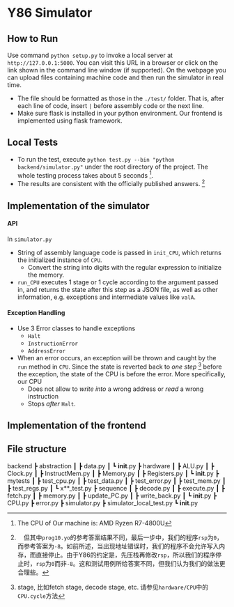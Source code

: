 # Y86 Simulator

## How to Run
Use command `python setup.py` to invoke a local server at `http://127.0.0.1:5000`. You can visit this URL in a browser or click on the link shown in the command line window (if supported). On the webpage you can upload files containing machine code and then run the simulator in real time.

- The file should be formatted as those in the `./test/` folder. That is, after each line of code, insert `|` before assembly code or the next line.
- Make sure flask is installed in your python environment. Our frontend is implemented using flask framework.


## Local Tests
- To run the test, execute `python test.py --bin "python backend/simulator.py"` under the root directory of the project. The whole testing process takes about 5 seconds [^ourMachine].
- The results are consistent with the officially published answers. [^wrong?]


## Implementation of the simulator

#### API
In `simulator.py`
- String of assembly language code is passed in `init_CPU`, which returns the initialized instance of `CPU`.
  - Convert the string into digits with the regular expression to initialize the memory.
- `run_CPU` executes 1 stage or 1 cycle according to the argument passed in, and returns the state after this step as a JSON file, as well as other information, e.g. exceptions and intermediate values like `valA`.


#### Exception Handling
- Use 3 Error classes to handle exceptions
  - `Halt`
  - `InstructionError`
  - `AddressError`
- When an error occurs, an exception will be thrown and caught by the `run` method in `CPU`. Since the state is reverted back to *one step* [^stage] before the exception, the state of the CPU is before the error. More specifically, our CPU
  - Does not allow to *write into* a wrong address or *read* a wrong instruction
  - Stops *after* `Halt`.
  
## Implementation of the frontend


## File structure
backend
 ┣ abstraction
 ┃ ┣ data.py
 ┃ ┗ __init__.py
 ┣ hardware
 ┃ ┣ ALU.py
 ┃ ┣ Clock.py
 ┃ ┣ InstructMem.py
 ┃ ┣ Memory.py
 ┃ ┣ Registers.py
 ┃ ┗ __init__.py
 ┣ mytests
 ┃ ┣ test_cpu.py
 ┃ ┣ test_data.py
 ┃ ┣ test_error.py
 ┃ ┣ test_mem.py
 ┃ ┣ test_regs.py
 ┃ ┗ x**_test.py
 ┣ sequence
 ┃ ┣ decode.py
 ┃ ┣ execute.py
 ┃ ┣ fetch.py
 ┃ ┣ memory.py
 ┃ ┣ update_PC.py
 ┃ ┣ write_back.py
 ┃ ┗ __init__.py
 ┣ CPU.py
 ┣ error.py
 ┣ simulator.py
 ┣ simulator_local_test.py
 ┗ __init__.py



[^stage]: stage, 比如fetch stage, decode stage, etc. 请参见`hardware/CPU`中的`CPU.cycle`方法
[^ourMachine]: The CPU of Our machine is: AMD Ryzen R7-4800U
[^wrong?]:　但其中`prog10.yo`的参考答案结果不同，最后一步中，我们的程序`rsp`为`0`，而参考答案为`-8`。如前所述，当出现地址错误时，我们的程序不会允许写入内存，而直接停止。由于Y86的约定是，先压栈再修改`rsp`，所以我们的程序停止时，`rsp`为`0`而非`-8`。这和测试用例所给答案不同，但我们认为我们的做法更合理些。

